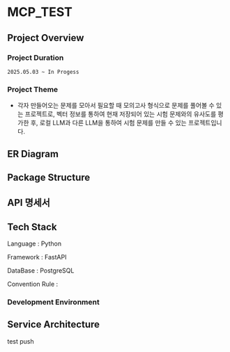 # MCP_TEST

## Project Overview

### Project Duration

`2025.05.03 ~ In Progess`

### Project Theme

- 각자 만들어오는 문제를 모아서 필요할 때 모의고사 형식으로 문제를 풀어볼 수 있는 프로젝트로,
  벡터 정보를 통하여 현재 저장되어 있는 시험 문제와의 유사도를 평가한 후,
  로컬 LLM과 다른 LLM을 통하여 시험 문제를 만들 수 있는 프로젝트입니다.

## ER Diagram

## Package Structure

## API 명세서

## Tech Stack

Language : Python

Framework : FastAPI

DataBase : PostgreSQL

Convention Rule : 

### Development Environment

## Service Architecture

test push